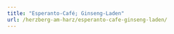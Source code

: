 ```yaml
---
title: "Esperanto-Café; Ginseng-Laden"
url: /herzberg-am-harz/esperanto-cafe-ginseng-laden/
---
```

